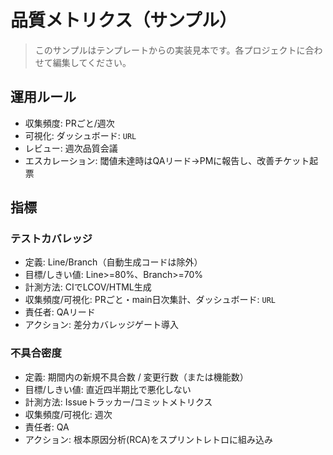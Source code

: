 # 品質メトリクス（サンプル）

> このサンプルはテンプレートからの実装見本です。各プロジェクトに合わせて編集してください。

## 運用ルール

- 収集頻度: PRごと/週次
- 可視化: ダッシュボード: `URL`
- レビュー: 週次品質会議
- エスカレーション: 閾値未達時はQAリード→PMに報告し、改善チケット起票

## 指標

### テストカバレッジ

- 定義: Line/Branch（自動生成コードは除外）
- 目標/しきい値: Line>=80%、Branch>=70%
- 計測方法: CIでLCOV/HTML生成
- 収集頻度/可視化: PRごと・main日次集計、ダッシュボード: `URL`
- 責任者: QAリード
- アクション: 差分カバレッジゲート導入

### 不具合密度

- 定義: 期間内の新規不具合数 / 変更行数（または機能数）
- 目標/しきい値: 直近四半期比で悪化しない
- 計測方法: Issueトラッカー/コミットメトリクス
- 収集頻度/可視化: 週次
- 責任者: QA
- アクション: 根本原因分析(RCA)をスプリントレトロに組み込み
